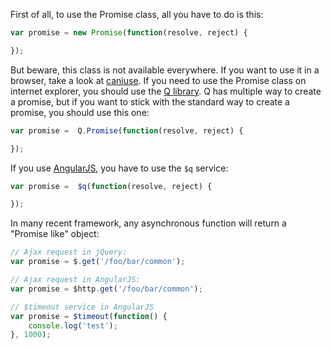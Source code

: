 First of all, to use the Promise class, all you have to do is this:

```javascript
var promise = new Promise(function(resolve, reject) {

});
```

But beware, this class is not available everywhere. If you want to use it in a browser, take a look at [caniuse](https://caniuse.com/#feat=promises). If you need to use the Promise class on internet explorer, you should use the [Q library](https://github.com/kriskowal/q). Q has multiple way to create a promise, but if you want to stick with the standard way to create a promise, you should use this one:

```javascript
var promise =  Q.Promise(function(resolve, reject) {

});
```

If you use [AngularJS](https://angularjs.org/), you have to use the `$q` service:

```javascript
var promise =  $q(function(resolve, reject) {

});
```

In many recent framework, any asynchronous function will return a "Promise like" object:

```javascript
// Ajax request in jQuery:
var promise = $.get('/foo/bar/common');

// Ajax request in AngularJS:
var promise = $http.get('/foo/bar/common');

// $timeout service in AngularJS
var promise = $timeout(function() {
    console.log('test');
}, 1000);
```